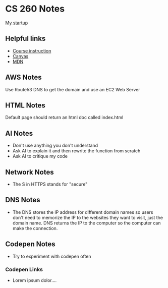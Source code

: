 # CS 260 Notes

[My startup](https://simon.cs260.click)

## Helpful links

- [Course instruction](https://github.com/webprogramming260)
- [Canvas](https://byu.instructure.com)
- [MDN](https://developer.mozilla.org)

## AWS Notes

Use Route53 DNS to get the domain and use an EC2 Web Server

## HTML Notes

Default page should return an html doc called index.html

## AI Notes

- Don't use anything you don't understand
- Ask AI to explain it and then rewrite the function from scratch
- Ask AI to critique my code

## Network Notes
- The S in HTTPS stands for "secure"

## DNS Notes
- The DNS stores the IP address for different domain names so users don't need to memorize the IP to the websites they want to visit, just the domain name. DNS returns the IP to the computer so the computer can make the connection.

## Codepen Notes
- Try to experiment with codepen often

### Codepen Links
- Lorem ipsum dolor....

